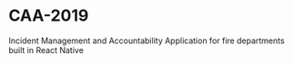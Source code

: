 # CAA-2019
Incident Management and Accountability Application for fire departments built in React Native
